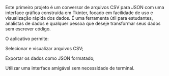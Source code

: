 Este primeiro projeto é um conversor de arquivos CSV para JSON com uma interface gráfica construída em Tkinter, focado em facilidade de uso e visualização rápida dos dados. É uma ferramenta útil para estudantes, analistas de dados e qualquer pessoa que deseje transformar seus dados sem escrever código.

O aplicativo permite:

Selecionar e visualizar arquivos CSV;

Exportar os dados como JSON formatado;

Utilizar uma interface amigável sem necessidade de terminal.
